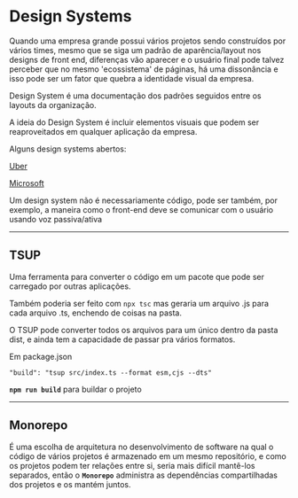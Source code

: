 # Design Systems

Quando uma empresa grande possui vários projetos sendo construídos por vários times, mesmo que se siga um padrão de aparência/layout nos designs de front end, diferenças vão aparecer e o usuário final pode talvez perceber que no mesmo 'ecossistema' de páginas, há uma dissonância e isso pode ser um fator que quebra a identidade visual da empresa.

Design System é uma documentação dos padrões seguidos entre os layouts da organização.

A ideia do Design System é incluir elementos visuais que podem ser reaproveitados em qualquer aplicação da empresa.

Alguns design systems abertos:

[Uber](https://baseweb.design/)

[Microsoft](https://www.microsoft.com/design/fluent/)

Um design system não é necessariamente código, pode ser também, por exemplo, a maneira como o front-end deve se comunicar com o usuário usando voz passiva/ativa

---

## TSUP

Uma ferramenta para converter o código em um pacote que pode ser carregado por outras aplicações.

Também poderia ser feito com `npx tsc` mas geraria um arquivo .js para cada arquivo .ts, enchendo de coisas na pasta.

O TSUP pode converter todos os arquivos para um único dentro da pasta dist, e ainda tem a capacidade de passar pra vários formatos.

Em package.json

`"build": "tsup src/index.ts --format esm,cjs --dts"`

**`npm run build`** para buildar o projeto

---

## Monorepo

É uma escolha de arquitetura no desenvolvimento de software na qual o código de vários projetos é armazenado em um mesmo repositório, e como os projetos podem ter relações entre si, seria mais difícil mantê-los separados, então o **`Monorepo`** administra as dependências compartilhadas dos projetos e os mantém juntos.
